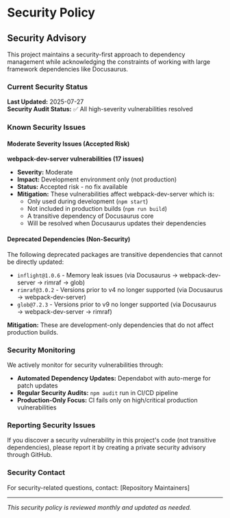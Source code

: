 # Security Policy

## Security Advisory

This project maintains a security-first approach to dependency management while acknowledging the constraints of working with large framework dependencies like Docusaurus.

### Current Security Status

**Last Updated:** 2025-07-27  
**Security Audit Status:** ✅ All high-severity vulnerabilities resolved

### Known Security Issues

#### Moderate Severity Issues (Accepted Risk)

**webpack-dev-server vulnerabilities (17 issues)**
- **Severity:** Moderate
- **Impact:** Development environment only (not production)
- **Status:** Accepted risk - no fix available
- **Mitigation:** These vulnerabilities affect webpack-dev-server which is:
  - Only used during development (`npm start`)
  - Not included in production builds (`npm run build`)
  - A transitive dependency of Docusaurus core
  - Will be resolved when Docusaurus updates their dependencies

#### Deprecated Dependencies (Non-Security)

The following deprecated packages are transitive dependencies that cannot be directly updated:

- `inflight@1.0.6` - Memory leak issues (via Docusaurus → webpack-dev-server → rimraf → glob)
- `rimraf@3.0.2` - Versions prior to v4 no longer supported (via Docusaurus → webpack-dev-server)
- `glob@7.2.3` - Versions prior to v9 no longer supported (via Docusaurus → webpack-dev-server → rimraf)

**Mitigation:** These are development-only dependencies that do not affect production builds.

### Security Monitoring

We actively monitor for security vulnerabilities through:

- **Automated Dependency Updates:** Dependabot with auto-merge for patch updates
- **Regular Security Audits:** `npm audit` run in CI/CD pipeline
- **Production-Only Focus:** CI fails only on high/critical production vulnerabilities

### Reporting Security Issues

If you discover a security vulnerability in this project's code (not transitive dependencies), please report it by creating a private security advisory through GitHub.

### Security Contact

For security-related questions, contact: [Repository Maintainers]

---

*This security policy is reviewed monthly and updated as needed.*
